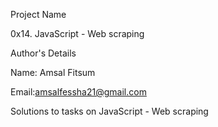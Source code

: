Project Name

0x14. JavaScript - Web scraping

Author's Details

Name: Amsal Fitsum

Email:amsalfessha21@gmail.com

Solutions to tasks on JavaScript - Web scraping
